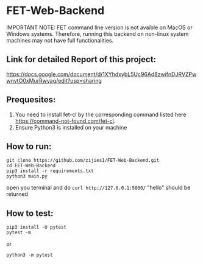 # FET-Web-Backend

IMPORTANT NOTE: FET command line version is not avaible on MacOS or Windows systems. Therefore, running this backend on non-linux system machines may not have full functionalities.

## Link for detailed Report of this project:
https://docs.google.com/document/d/1XYhdxybL5Uc96Ad8zwifnDJRVZPwwnvtO0xMurRwyag/edit?usp=sharing

## Prequesites:
1. You need to install fet-cl by the corresponding command listed here https://command-not-found.com/fet-cl.
2. Ensure Python3 is installed on your machine

## How to run:
```
git clone https://github.com/zijies1/FET-Web-Backend.git
cd FET-Web-Backend
pip3 install -r requirements.txt
python3 main.py
```
open you terminal and do ``` curl http://127.0.0.1:5000/ ``` "hello" should be returned

## How to test:
```
pip3 install -U pytest
pytest -m
```
or

```
python3 -m pytest
```

